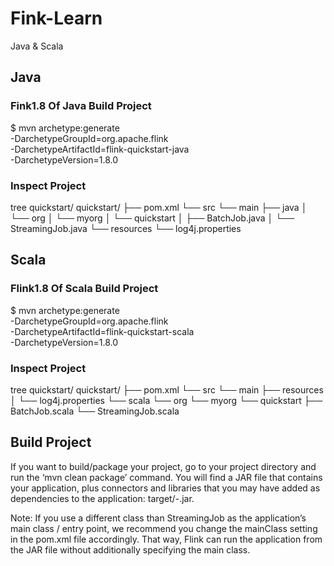 # Fink-Learn
Java &amp; Scala
## Java
### Fink1.8 Of Java Build Project
$ mvn archetype:generate                               \
      -DarchetypeGroupId=org.apache.flink              \
      -DarchetypeArtifactId=flink-quickstart-java      \
      -DarchetypeVersion=1.8.0
### Inspect Project
tree quickstart/
quickstart/
├── pom.xml
└── src
    └── main
        ├── java
        │   └── org
        │       └── myorg
        │           └── quickstart
        │               ├── BatchJob.java
        │               └── StreamingJob.java
        └── resources
            └── log4j.properties      
      
## Scala
### Flink1.8 Of Scala Build Project
 $ mvn archetype:generate                               \
      -DarchetypeGroupId=org.apache.flink              \
      -DarchetypeArtifactId=flink-quickstart-scala     \
      -DarchetypeVersion=1.8.0
  ### Inspect Project
  tree quickstart/
quickstart/
├── pom.xml
└── src
    └── main
        ├── resources
        │   └── log4j.properties
        └── scala
            └── org
                └── myorg
                    └── quickstart
                        ├── BatchJob.scala
                        └── StreamingJob.scala
                        
 ## Build Project
 If you want to build/package your project, go to your project directory and run the ‘mvn clean package’ command. You will find a JAR file that contains your application, plus connectors and libraries that you may have added as dependencies to the application: target/<artifact-id>-<version>.jar.

Note: If you use a different class than StreamingJob as the application’s main class / entry point, we recommend you change the mainClass setting in the pom.xml file accordingly. That way, Flink can run the application from the JAR file without additionally specifying the main class.



